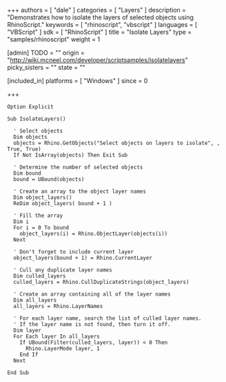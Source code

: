 +++
authors = [ "dale" ]
categories = [ "Layers" ]
description = "Demonstrates how to isolate the layers of selected objects using RhinoScript."
keywords = [ "rhinoscript", "vbscript" ]
languages = [ "VBScript" ]
sdk = [ "RhinoScript" ]
title = "Isolate Layers"
type = "samples/rhinoscript"
weight = 1

[admin]
TODO = ""
origin = "http://wiki.mcneel.com/developer/scriptsamples/isolatelayers"
picky_sisters = ""
state = ""

[included_in]
platforms = [ "Windows" ]
since = 0

+++

```vbnet
Option Explicit

Sub IsolateLayers()

  ' Select objects
  Dim objects
  objects = Rhino.GetObjects("Select objects on layers to isolate", , True, True)
  If Not IsArray(objects) Then Exit Sub

  ' Determine the number of selected objects
  Dim bound
  bound = UBound(objects)

  ' Create an array to the object layer names
  Dim object_layers()
  ReDim object_layers( bound + 1 )

  ' Fill the array
  Dim i
  For i = 0 To bound
    object_layers(i) = Rhino.ObjectLayer(objects(i))
  Next

  ' Don't forget to include current layer      
  object_layers(bound + 1) = Rhino.CurrentLayer

  ' Cull any duplicate layer names
  Dim culled_layers
  culled_layers = Rhino.CullDuplicateStrings(object_layers)

  ' Create an array containing all of the layer names
  Dim all_layers
  all_layers = Rhino.LayerNames

  ' For each layer name, search the list of culled layer names.
  ' If the layer name is not found, then turn it off.
  Dim layer
  For Each layer In all_layers
    If UBound(Filter(culled_layers, layer)) < 0 Then
      Rhino.LayerMode layer, 1
    End If
  Next

End Sub
```
